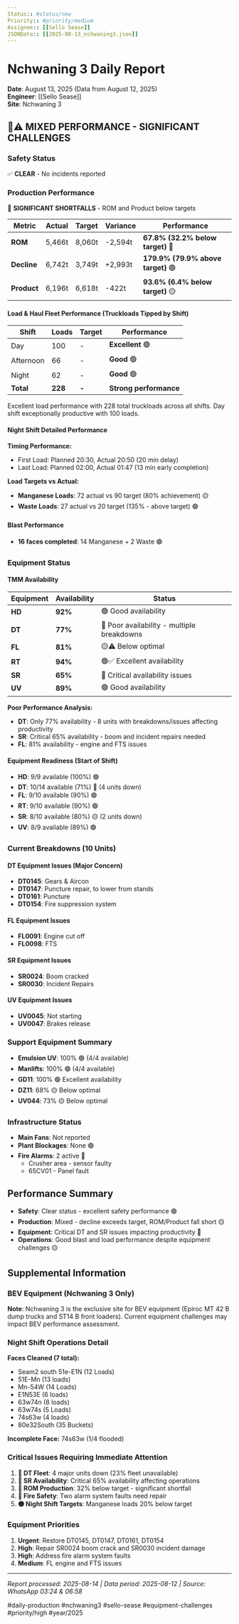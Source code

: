 ```yaml
---
Status:: #status/new
Priority:: #priority/medium
Assignee:: [[Sello Sease]]
JSONData:: [[2025-08-13_nchwaning3.json]]
---
```


# Nchwaning 3 Daily Report
**Date**: August 13, 2025 (Data from August 12, 2025)  
**Engineer**: [[Sello Sease]]  
**Site**: Nchwaning 3  

## 🔴⚠️ MIXED PERFORMANCE - SIGNIFICANT CHALLENGES

### Safety Status
✅ **CLEAR** - No incidents reported

### Production Performance
🔴 **SIGNIFICANT SHORTFALLS** - ROM and Product below targets

| Metric | Actual | Target | Variance | Performance |
|--------|--------|--------|----------|-------------|
| **ROM** | 5,466t | 8,060t | -2,594t | **67.8% (32.2% below target)** 🔴 |
| **Decline** | 6,742t | 3,749t | +2,993t | **179.9% (79.9% above target)** 🟢 |
| **Product** | 6,196t | 6,618t | -422t | **93.6% (6.4% below target)** 🟡 |

#### Load & Haul Fleet Performance (Truckloads Tipped by Shift)
| Shift | Loads | Target | Performance |
|-------|-------|--------|-------------|
| Day | 100 | - | **Excellent** 🟢 |
| Afternoon | 66 | - | **Good** 🟢 |
| Night | 62 | - | **Good** 🟢 |
| **Total** | **228** | **-** | **Strong performance** |

Excellent load performance with 228 total truckloads across all shifts. Day shift exceptionally productive with 100 loads.

#### Night Shift Detailed Performance
**Timing Performance:**
- First Load: Planned 20:30, Actual 20:50 (20 min delay)
- Last Load: Planned 02:00, Actual 01:47 (13 min early completion)

**Load Targets vs Actual:**
- **Manganese Loads**: 72 actual vs 90 target (80% achievement) 🟡
- **Waste Loads**: 27 actual vs 20 target (135% - above target) 🟢

#### Blast Performance
- **16 faces completed**: 14 Manganese + 2 Waste 🟢

### Equipment Status

#### TMM Availability
| Equipment | Availability | Status |
|-----------|-------------|---------|
| **HD** | **92%** | 🟢 Good availability |
| **DT** | **77%** | 🔴 Poor availability - multiple breakdowns |
| **FL** | **81%** | 🟡⚠️ Below optimal |
| **RT** | **94%** | 🟢✅ Excellent availability |
| **SR** | **65%** | 🔴 Critical availability issues |
| **UV** | **89%** | 🟢 Good availability |

**Poor Performance Analysis:**
- **DT**: Only 77% availability - 8 units with breakdowns/issues affecting productivity
- **SR**: Critical 65% availability - boom and incident repairs needed
- **FL**: 81% availability - engine and FTS issues

#### Equipment Readiness (Start of Shift)
- **HD**: 9/9 available (100%) 🟢
- **DT**: 10/14 available (71%) 🔴 (4 units down)
- **FL**: 9/10 available (90%) 🟢
- **RT**: 9/10 available (90%) 🟢
- **SR**: 8/10 available (80%) 🟡 (2 units down)
- **UV**: 8/9 available (89%) 🟢

### Current Breakdowns (10 Units)

#### DT Equipment Issues (Major Concern)
- **DT0145**: Gears & Aircon
- **DT0147**: Puncture repair, to lower from stands
- **DT0161**: Puncture
- **DT0154**: Fire suppression system

#### FL Equipment Issues
- **FL0091**: Engine cut off
- **FL0098**: FTS

#### SR Equipment Issues
- **SR0024**: Boom cracked
- **SR0030**: Incident Repairs

#### UV Equipment Issues
- **UV0045**: Not starting
- **UV0047**: Brakes release

### Support Equipment Summary
- **Emulsion UV**: 100% 🟢 (4/4 available)
- **Manlifts**: 100% 🟢 (4/4 available)
- **GD11**: 100% 🟢 Excellent availability
- **DZ11**: 68% 🟡 Below optimal
- **UV044**: 73% 🟡 Below optimal

### Infrastructure Status
- **Main Fans**: Not reported
- **Plant Blockages**: None 🟢
- **Fire Alarms**: 2 active 🔴
  - Crusher area - sensor faulty
  - 65CV01 - Panel fault

## Performance Summary
- **Safety**: Clear status - excellent safety performance 🟢
- **Production**: Mixed - decline exceeds target, ROM/Product fall short 🟡
- **Equipment**: Critical DT and SR issues impacting productivity 🔴
- **Operations**: Good blast and load performance despite equipment challenges 🟡

## Supplemental Information

### BEV Equipment (Nchwaning 3 Only)
**Note**: Nchwaning 3 is the exclusive site for BEV equipment (Epiroc MT 42 B dump trucks and ST14 B front loaders). Current equipment challenges may impact BEV performance assessment.

### Night Shift Operations Detail
**Faces Cleaned (7 total):**
- Seam2 south 51e-E1N (12 Loads)
- 51E-Mn (13 loads)
- Mn-54W (14 Loads)
- E1N53E (6 loads)
- 63w74n (8 loads)
- 63w74s (5 Loads)
- 74s63w (4 loads)
- 80e32South (35 Buckets)

**Incomplete Face:** 74s63w (1/4 flooded)

### Critical Issues Requiring Immediate Attention
1. **🔴 DT Fleet**: 4 major units down (23% fleet unavailable)
2. **🔴 SR Availability**: Critical 65% availability affecting operations
3. **🔴 ROM Production**: 32% below target - significant shortfall
4. **🔴 Fire Safety**: Two alarm system faults need repair
5. **🟡 Night Shift Targets**: Manganese loads 20% below target

### Equipment Priorities
1. **Urgent**: Restore DT0145, DT0147, DT0161, DT0154
2. **High**: Repair SR0024 boom crack and SR0030 incident damage
3. **High**: Address fire alarm system faults
4. **Medium**: FL engine and FTS issues

---
*Report processed: 2025-08-14 | Data period: 2025-08-12 | Source: WhatsApp 03:24 & 06:58*

#daily-production #nchwaning3 #sello-sease #equipment-challenges #priority/high #year/2025